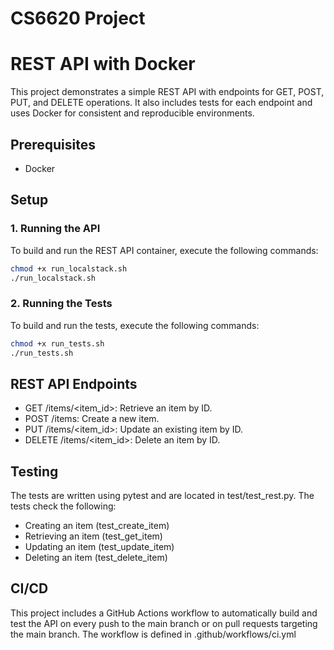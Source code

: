 # CS6620 Project

# REST API with Docker

This project demonstrates a simple REST API with endpoints for GET, POST, PUT, and DELETE operations. It also includes tests for each endpoint and uses Docker for consistent and reproducible environments.

## Prerequisites

- Docker

## Setup

### 1. Running the API

To build and run the REST API container, execute the following commands:

```sh
chmod +x run_localstack.sh
./run_localstack.sh
```

### 2. Running the Tests

To build and run the tests, execute the following commands:

```sh
chmod +x run_tests.sh
./run_tests.sh
```

## REST API Endpoints

- GET /items/<item_id>: Retrieve an item by ID.
- POST /items: Create a new item.
- PUT /items/<item_id>: Update an existing item by ID.
- DELETE /items/<item_id>: Delete an item by ID.

## Testing
The tests are written using pytest and are located in test/test_rest.py. The tests check the following:

- Creating an item (test_create_item)
- Retrieving an item (test_get_item)
- Updating an item (test_update_item)
- Deleting an item (test_delete_item)

## CI/CD
This project includes a GitHub Actions workflow to automatically build and test the API on every push to the main branch or on pull requests targeting the main branch. The workflow is defined in .github/workflows/ci.yml